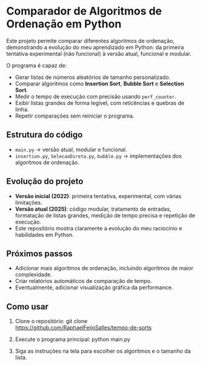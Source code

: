 # Comparador de Algoritmos de Ordenação em Python

Este projeto permite comparar diferentes algoritmos de ordenação, demonstrando a evolução do meu aprendizado em Python: da primeira tentativa experimental (não funcional) à versão atual, funcional e modular.  

O programa é capaz de:

- Gerar listas de números aleatórios de tamanho personalizado.  
- Comparar algoritmos como **Insertion Sort**, **Bubble Sort** e **Selection Sort**.  
- Medir o tempo de execução com precisão usando `perf_counter`.  
- Exibir listas grandes de forma legível, com reticências e quebras de linha.  
- Repetir comparações sem reiniciar o programa.  

## Estrutura do código

- `main.py` → versão atual, modular e funcional.  
- `insertion.py`, `SelecaoDireta.py`, `bubble.py` → implementações dos algoritmos de ordenação.  

## Evolução do projeto

- **Versão inicial (2022)**: primeira tentativa, experimental, com várias limitações.  
- **Versão atual (2025)**: código modular, tratamento de entradas, formatação de listas grandes, medição de tempo precisa e repetição de execução.  
- Este repositório mostra claramente a evolução do meu raciocínio e habilidades em Python.

## Próximos passos

- Adicionar mais algoritmos de ordenação, incluindo algoritmos de maior complexidade.  
- Criar relatórios automáticos de comparação de tempo.  
- Eventualmente, adicionar visualização gráfica da performance.  

## Como usar

1. Clone o repositório:
git clone https://github.com/RaphaelFeijoSalles/tempo-de-sorts

2. Execute o programa principal:
python main.py

3. Siga as instruções na tela para escolher os algoritmos e o tamanho da lista.


